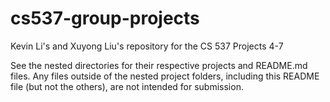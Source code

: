 # cs537-group-projects
Kevin Li's and Xuyong Liu's repository for the CS 537 Projects 4-7

See the nested directories for their respective projects and README.md files. Any files outside of the nested project folders, including this README file (but not the others), are not intended for submission.
